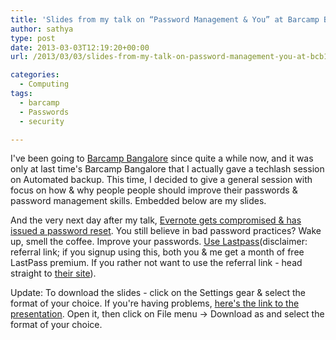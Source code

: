 ```yaml
---
title: 'Slides from my talk on “Password Management & You” at Barcamp Bangalore'
author: sathya
type: post
date: 2013-03-03T12:19:20+00:00
url: /2013/03/03/slides-from-my-talk-on-password-management-you-at-bcb13/

categories:
  - Computing
tags:
  - barcamp
  - Passwords
  - security

---
```

I've been going to <a href="https://barcampbangalore.org/bcb" target="_blank">Barcamp Bangalore</a> since quite a while now, and it was only at last time's Barcamp Bangalore that I actually gave a techlash session on Automated backup. This time, I decided to give a general session with focus on how & why people people should improve their passwords & password management skills. Embedded below are my slides.



And the very next day after my talk, <a href="https://news.ycombinator.com/" target="_blank">Evernote gets compromised & has issued a password reset</a>. You still believe in bad password practices? Wake up, smell the coffee. Improve your passwords. <a href="https://lastpass.com/f?1603666" target="_blank">Use Lastpass</a>(disclaimer: referral link; if you signup using this, both you & me get a month of free LastPass premium. If you rather not want to use the referral link - head straight to <a href="https://lastpass.com" target="_blank">their site</a>).

Update: To download the slides - click on the Settings gear & select the format of your choice. If you're having problems, <a href="https://docs.google.com/presentation/d/1KsXk6-d6UCgTCIcyX7WLLzRBjrFh9bUdbdIEeXvSjH4/edit?usp=sharing" target="_blank">here's the link to the presentation</a>. Open it, then click on File menu → Download as and select the format of your choice.
